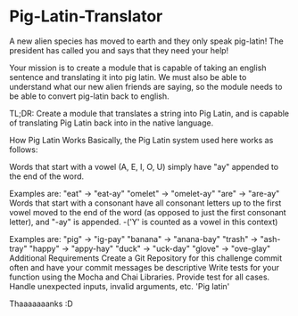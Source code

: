 # Pig-Latin-Translator

A new alien species has moved to earth and they only speak pig-latin! The president has called you and says that they need your help!

Your mission is to create a module that is capable of taking an english sentence and translating it into pig latin. We must also be able to understand what our new alien friends are saying, so the module needs to be able to convert pig-latin back to english.

TL;DR: Create a module that translates a string into Pig Latin, and is capable of translating Pig Latin back into in the native language.

How Pig Latin Works
Basically, the Pig Latin system used here works as follows:

Words that start with a vowel (A, E, I, O, U) simply have "ay" appended to the end of the word.

Examples are:
"eat" → "eat-ay"
"omelet" → "omelet-ay"
"are" → "are-ay"
Words that start with a consonant have all consonant letters up to the first vowel moved to the end of the word (as opposed to just the first consonant letter), and "-ay" is appended. -('Y' is counted as a vowel in this context)

Examples are:
"pig" → "ig-pay"
"banana" → "anana-bay"
"trash" → "ash-tray"
"happy" → "appy-hay"
"duck" → "uck-day"
"glove" → "ove-glay"
Additional Requirements
Create a Git Repository for this challenge
commit often and have your commit messages be descriptive
Write tests for your function using the Mocha and Chai Libraries.
Provide test for all cases. Handle unexpected inputs, invalid arguments, etc.
'Pig latin'

Thaaaaaaanks :D